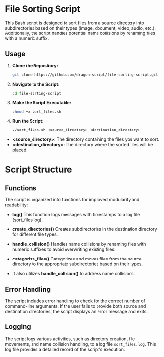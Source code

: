 # File Sorting Script

This Bash script is designed to sort files from a source directory into subdirectories based on their types (image, document, video, audio, etc.). Additionally, the script handles potential name collisions by renaming files with a numeric suffix.

## Usage

1. **Clone the Repository:**

    ```bash
    git clone https://github.com/dragon-script/file-sorting-script.git
    ```

2. **Navigate to the Script:**

    ```bash
    cd file-sorting-script
    ```

3. **Make the Script Executable:**

    ```bash
    chmod +x sort_files.sh
    ```

4. **Run the Script:**

    ```bash
    ./sort_files.sh <source_directory> <destination_directory>
    ```

- **<source_directory>**: The directory containing the files you want to sort.
- **<destination_directory>**: The directory where the sorted files will be placed.

# Script Structure
## Functions
The script is organized into functions for improved modularity and readability:

- **log()**
This function logs messages with timestamps to a log file (sort_files.log).

- **create_directories()**
Creates subdirectories in the destination directory for different file types.

- **handle_collision()**
Handles name collisions by renaming files with numeric suffixes to avoid overwriting existing files.

- **categorize_files()**
Categorizes and moves files from the source directory to the appropriate subdirectories based on their types.

- It also utilizes **handle_collision()** to address name collisions.

## Error Handling
The script includes error handling to check for the correct number of command-line arguments. If the user fails to provide both source and destination directories, the script displays an error message and exits.

## Logging
The script logs various activities, such as directory creation, file movements, and name collision handling, to a log file `sort_files.log`. This log file provides a detailed record of the script's execution.
